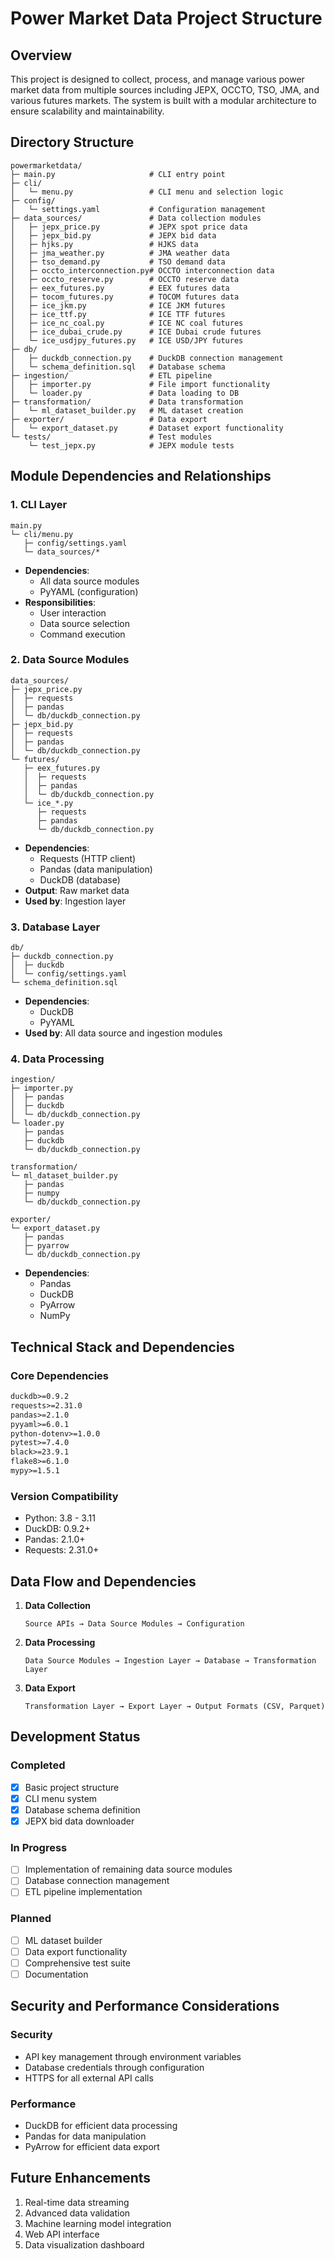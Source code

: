 # Power Market Data Project Structure

## Overview
This project is designed to collect, process, and manage various power market data from multiple sources including JEPX, OCCTO, TSO, JMA, and various futures markets. The system is built with a modular architecture to ensure scalability and maintainability.

## Directory Structure
```
powermarketdata/
├─ main.py                     # CLI entry point
├─ cli/
│   └─ menu.py                 # CLI menu and selection logic
├─ config/
│   └─ settings.yaml           # Configuration management
├─ data_sources/               # Data collection modules
│   ├─ jepx_price.py           # JEPX spot price data
│   ├─ jepx_bid.py             # JEPX bid data
│   ├─ hjks.py                 # HJKS data
│   ├─ jma_weather.py          # JMA weather data
│   ├─ tso_demand.py           # TSO demand data
│   ├─ occto_interconnection.py# OCCTO interconnection data
│   ├─ occto_reserve.py        # OCCTO reserve data
│   ├─ eex_futures.py          # EEX futures data
│   ├─ tocom_futures.py        # TOCOM futures data
│   ├─ ice_jkm.py              # ICE JKM futures
│   ├─ ice_ttf.py              # ICE TTF futures
│   ├─ ice_nc_coal.py          # ICE NC coal futures
│   ├─ ice_dubai_crude.py      # ICE Dubai crude futures
│   └─ ice_usdjpy_futures.py   # ICE USD/JPY futures
├─ db/
│   ├─ duckdb_connection.py    # DuckDB connection management
│   └─ schema_definition.sql   # Database schema
├─ ingestion/                  # ETL pipeline
│   ├─ importer.py             # File import functionality
│   └─ loader.py               # Data loading to DB
├─ transformation/             # Data transformation
│   └─ ml_dataset_builder.py   # ML dataset creation
├─ exporter/                   # Data export
│   └─ export_dataset.py       # Dataset export functionality
└─ tests/                      # Test modules
    └─ test_jepx.py            # JEPX module tests
```

## Module Dependencies and Relationships

### 1. CLI Layer
```
main.py
└─ cli/menu.py
   ├─ config/settings.yaml
   └─ data_sources/*
```
- **Dependencies**: 
  - All data source modules
  - PyYAML (configuration)
- **Responsibilities**:
  - User interaction
  - Data source selection
  - Command execution

### 2. Data Source Modules
```
data_sources/
├─ jepx_price.py
│  ├─ requests
│  ├─ pandas
│  └─ db/duckdb_connection.py
├─ jepx_bid.py
│  ├─ requests
│  ├─ pandas
│  └─ db/duckdb_connection.py
└─ futures/
   ├─ eex_futures.py
   │  ├─ requests
   │  ├─ pandas
   │  └─ db/duckdb_connection.py
   └─ ice_*.py
      ├─ requests
      ├─ pandas
      └─ db/duckdb_connection.py
```
- **Dependencies**:
  - Requests (HTTP client)
  - Pandas (data manipulation)
  - DuckDB (database)
- **Output**: Raw market data
- **Used by**: Ingestion layer

### 3. Database Layer
```
db/
├─ duckdb_connection.py
│  ├─ duckdb
│  └─ config/settings.yaml
└─ schema_definition.sql
```
- **Dependencies**:
  - DuckDB
  - PyYAML
- **Used by**: All data source and ingestion modules

### 4. Data Processing
```
ingestion/
├─ importer.py
│  ├─ pandas
│  ├─ duckdb
│  └─ db/duckdb_connection.py
└─ loader.py
   ├─ pandas
   ├─ duckdb
   └─ db/duckdb_connection.py

transformation/
└─ ml_dataset_builder.py
   ├─ pandas
   ├─ numpy
   └─ db/duckdb_connection.py

exporter/
└─ export_dataset.py
   ├─ pandas
   ├─ pyarrow
   └─ db/duckdb_connection.py
```
- **Dependencies**:
  - Pandas
  - DuckDB
  - PyArrow
  - NumPy

## Technical Stack and Dependencies

### Core Dependencies
```txt
duckdb>=0.9.2
requests>=2.31.0
pandas>=2.1.0
pyyaml>=6.0.1
python-dotenv>=1.0.0
pytest>=7.4.0
black>=23.9.1
flake8>=6.1.0
mypy>=1.5.1
```

### Version Compatibility
- Python: 3.8 - 3.11
- DuckDB: 0.9.2+
- Pandas: 2.1.0+
- Requests: 2.31.0+

## Data Flow and Dependencies

1. **Data Collection**
   ```
   Source APIs → Data Source Modules → Configuration
   ```

2. **Data Processing**
   ```
   Data Source Modules → Ingestion Layer → Database → Transformation Layer
   ```

3. **Data Export**
   ```
   Transformation Layer → Export Layer → Output Formats (CSV, Parquet)
   ```

## Development Status

### Completed
- [x] Basic project structure
- [x] CLI menu system
- [x] Database schema definition
- [x] JEPX bid data downloader

### In Progress
- [ ] Implementation of remaining data source modules
- [ ] Database connection management
- [ ] ETL pipeline implementation

### Planned
- [ ] ML dataset builder
- [ ] Data export functionality
- [ ] Comprehensive test suite
- [ ] Documentation

## Security and Performance Considerations

### Security
- API key management through environment variables
- Database credentials through configuration
- HTTPS for all external API calls

### Performance
- DuckDB for efficient data processing
- Pandas for data manipulation
- PyArrow for efficient data export

## Future Enhancements
1. Real-time data streaming
2. Advanced data validation
3. Machine learning model integration
4. Web API interface
5. Data visualization dashboard 